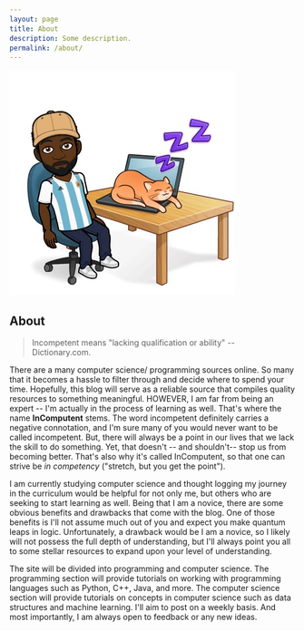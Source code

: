 ```yaml
---
layout: page
title: About
description: Some description.
permalink: /about/
---
```

<img itemprop="image" class="img-rounded" src="IMG_2047.jpg" alt="Your Name">

## About

> Incompetent means "lacking qualification or ability" -- Dictionary.com.

There are a many computer science/ programming sources online. So many that it becomes a hassle to filter through and decide where to spend your time. Hopefully, this blog will serve as a reliable source that compiles quality resources to something meaningful. HOWEVER, I am far from being an expert -- I'm actually in the process of learning as well. That's where the name **InComputent** stems. The word incompetent definitely carries a negative connotation, and I'm sure many of you would never want to be called incompetent. But, there will always be a point in our lives that we lack the skill to do something. Yet, that doesn't -- and shouldn't-- stop us from becoming better. That's also why it's called InComputent, so that one can strive be *in competency* ("stretch, but you get the point").

I am currently studying computer science and thought logging my journey in the curriculum would be helpful for not only me, but others who are seeking to start learning as well. Being that I am a novice, there are some obvious benefits and drawbacks that come with the blog. One of those benefits is I'll not assume much out of you and expect you make quantum leaps in logic. Unfortunately, a drawback would be I am a novice, so I likely will not possess the full depth of understanding, but I'll always point you all to some stellar resources to expand upon your level of understanding.

The site will be divided into programming and computer science. The programming section will provide tutorials on working with programming languages such as Python, C++, Java, and more. The computer science section will provide tutorials on concepts in computer science such as data structures and machine learning. I'll aim to post on a weekly basis. And most importantly, I am always open to feedback or any new ideas.
